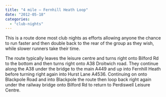 ```yaml
---
title: "4 mile – Fernhill Heath Loop"
date: "2012-05-18"
categories: 
  - "club-nights"
---
```


This is a route done most club nights as efforts allowing anyone the chance to run faster and then double back to the rear of the group as they wish, while slower runners take their time.

The route typically leaves the leisure centre and turns right onto Bilford Rd to the bottom and then turns right onto A38 Droitwich road. They continue along the A38 under the bridge to the main A449 and up into Fernhill Heath before turning right again into Hurst Lane A4536. Continuing on onto Blackpole Road and into Blackpole the route then loop back right again under the railway bridge onto Bilford Rd to return to Perdiswell Leisure Centre.
